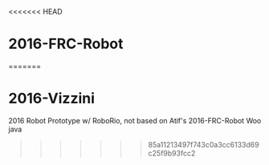 <<<<<<< HEAD
# 2016-FRC-Robot

=======
# 2016-Vizzini
2016 Robot Prototype w/ RoboRio, not based on Atif's 2016-FRC-Robot
Woo java
>>>>>>> 85a11213497f743c0a3cc6133d69c25f9b93fcc2
